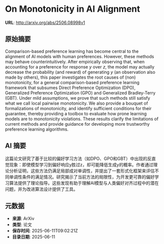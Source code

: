 # On Monotonicity in AI Alignment

**URL**: http://arxiv.org/abs/2506.08998v1

## 原始摘要

Comparison-based preference learning has become central to the alignment of
AI models with human preferences. However, these methods may behave
counterintuitively. After empirically observing that, when accounting for a
preference for response $y$ over $z$, the model may actually decrease the
probability (and reward) of generating $y$ (an observation also made by
others), this paper investigates the root causes of (non) monotonicity, for a
general comparison-based preference learning framework that subsumes Direct
Preference Optimization (DPO), Generalized Preference Optimization (GPO) and
Generalized Bradley-Terry (GBT). Under mild assumptions, we prove that such
methods still satisfy what we call local pairwise monotonicity. We also provide
a bouquet of formalizations of monotonicity, and identify sufficient conditions
for their guarantee, thereby providing a toolbox to evaluate how prone learning
models are to monotonicity violations. These results clarify the limitations of
current methods and provide guidance for developing more trustworthy preference
learning algorithms.


## AI 摘要

这篇论文研究了基于比较的偏好学习方法（如DPO、GPO和GBT）中出现的反直觉现象：即使模型学习到偏好响应y胜过z，却可能降低生成y的概率。作者通过理论分析证明，这些方法仍满足局部成对单调性，并提出了一套形式化框架来评估不同单调性条件的满足情况。研究揭示了当前方法的局限性，为开发更可靠的偏好学习算法提供了理论指导。这些发现有助于理解AI模型与人类偏好对齐过程中的潜在问题，并为改进算法设计提供了工具。

## 元数据

- **来源**: ArXiv
- **类型**: 论文
- **保存时间**: 2025-06-11T09:02:21Z
- **目录日期**: 2025-06-11
